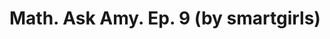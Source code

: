 <!--
id: 40864629878
link: http://tumblr.atmos.org/post/40864629878/math-ask-amy-ep-9-by-smartgirls
slug: math-ask-amy-ep-9-by-smartgirls
date: Fri Jan 18 2013 13:01:15 GMT-0800 (PST)
publish: 2013-01-018
tags: 
title: Math. Ask Amy. Ep. 9 (by smartgirls)
-->


Math. Ask Amy. Ep. 9 (by smartgirls)
====================================



